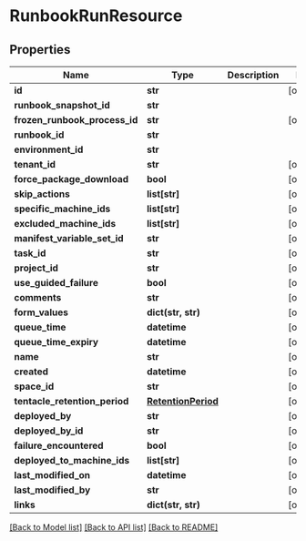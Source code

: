 # RunbookRunResource

## Properties
Name | Type | Description | Notes
------------ | ------------- | ------------- | -------------
**id** | **str** |  | [optional] 
**runbook_snapshot_id** | **str** |  | 
**frozen_runbook_process_id** | **str** |  | [optional] 
**runbook_id** | **str** |  | 
**environment_id** | **str** |  | 
**tenant_id** | **str** |  | [optional] 
**force_package_download** | **bool** |  | [optional] 
**skip_actions** | **list[str]** |  | [optional] 
**specific_machine_ids** | **list[str]** |  | [optional] 
**excluded_machine_ids** | **list[str]** |  | [optional] 
**manifest_variable_set_id** | **str** |  | [optional] 
**task_id** | **str** |  | [optional] 
**project_id** | **str** |  | [optional] 
**use_guided_failure** | **bool** |  | [optional] 
**comments** | **str** |  | [optional] 
**form_values** | **dict(str, str)** |  | [optional] 
**queue_time** | **datetime** |  | [optional] 
**queue_time_expiry** | **datetime** |  | [optional] 
**name** | **str** |  | [optional] 
**created** | **datetime** |  | [optional] 
**space_id** | **str** |  | [optional] 
**tentacle_retention_period** | [**RetentionPeriod**](RetentionPeriod.md) |  | [optional] 
**deployed_by** | **str** |  | [optional] 
**deployed_by_id** | **str** |  | [optional] 
**failure_encountered** | **bool** |  | [optional] 
**deployed_to_machine_ids** | **list[str]** |  | [optional] 
**last_modified_on** | **datetime** |  | [optional] 
**last_modified_by** | **str** |  | [optional] 
**links** | **dict(str, str)** |  | [optional] 

[[Back to Model list]](../README.md#documentation-for-models) [[Back to API list]](../README.md#documentation-for-api-endpoints) [[Back to README]](../README.md)

